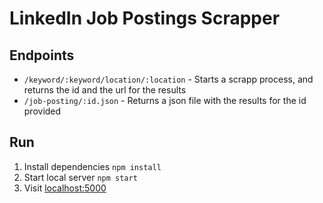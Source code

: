 # LinkedIn Job Postings Scrapper

## Endpoints
- `/keyword/:keyword/location/:location` - Starts a scrapp process, and returns the id and the url for the results 
- `/job-posting/:id.json` - Returns a json file with the results for the id provided

## Run 

1. Install dependencies  `npm install`
2. Start local server `npm start`
3. Visit [localhost:5000](http://localhost:5000)
